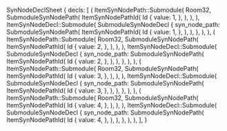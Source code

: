 SynNodeDeclSheet {
    decls: [
        (
            ItemSynNodePath::Submodule(
                Room32,
                SubmoduleSynNodePath(
                    ItemSynNodePathId(
                        Id {
                            value: 1,
                        },
                    ),
                ),
            ),
            ItemSynNodeDecl::Submodule(
                SubmoduleSynNodeDecl {
                    syn_node_path: SubmoduleSynNodePath(
                        ItemSynNodePathId(
                            Id {
                                value: 1,
                            },
                        ),
                    ),
                },
            ),
        ),
        (
            ItemSynNodePath::Submodule(
                Room32,
                SubmoduleSynNodePath(
                    ItemSynNodePathId(
                        Id {
                            value: 2,
                        },
                    ),
                ),
            ),
            ItemSynNodeDecl::Submodule(
                SubmoduleSynNodeDecl {
                    syn_node_path: SubmoduleSynNodePath(
                        ItemSynNodePathId(
                            Id {
                                value: 2,
                            },
                        ),
                    ),
                },
            ),
        ),
        (
            ItemSynNodePath::Submodule(
                Room32,
                SubmoduleSynNodePath(
                    ItemSynNodePathId(
                        Id {
                            value: 3,
                        },
                    ),
                ),
            ),
            ItemSynNodeDecl::Submodule(
                SubmoduleSynNodeDecl {
                    syn_node_path: SubmoduleSynNodePath(
                        ItemSynNodePathId(
                            Id {
                                value: 3,
                            },
                        ),
                    ),
                },
            ),
        ),
        (
            ItemSynNodePath::Submodule(
                Room32,
                SubmoduleSynNodePath(
                    ItemSynNodePathId(
                        Id {
                            value: 4,
                        },
                    ),
                ),
            ),
            ItemSynNodeDecl::Submodule(
                SubmoduleSynNodeDecl {
                    syn_node_path: SubmoduleSynNodePath(
                        ItemSynNodePathId(
                            Id {
                                value: 4,
                            },
                        ),
                    ),
                },
            ),
        ),
    ],
}